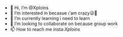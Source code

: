 - 👋 Hi, I’m @Xploins
- 👀 I’m interested in becasue ı'am crazy😜🤪
- 🌱 I’m currently learning i need to learn
- 💞️ I’m looking to collaborate on because group work
- 📫 How to reach me insta:_Xploins_

<!---
Xploins/Xploins is a ✨ special ✨ repository because its `README.md` (this file) appears on your GitHub profile.
You can click the Preview link to take a look at your changes.
--->

